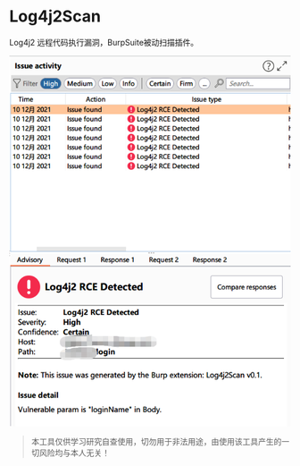 # Log4j2Scan
Log4j2 远程代码执行漏洞，BurpSuite被动扫描插件。

![](screenshots/detected.png)


> 本工具仅供学习研究自查使用，切勿用于非法用途，由使用该工具产生的一切风险均与本人无关！

